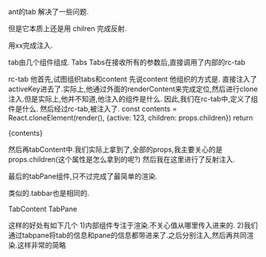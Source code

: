 ant的tab 解决了一些问题.

但是它本质上还是用
chilren 完成反射.

用xx完成注入.


tab由几个组件组成.
Tabs
Tabs在接收所有的参数后,直接调用了内部的rc-tab

rc-tab
他首先,试图组织tabs和content
先说content
他组织的方式是.
直接注入了activeKey进去了.实际上,他通过外面的renderContent来完成定位,然后进行clone注入.但是实际上,他并不知道,他注入的组件是什么.
因此,我们在rc-tab中,定义了组件是什么.
然后经过rc-tab,被注入了.
const contents = React.cloneElement(render(), {active: 123, children: props.children})
return <div>{contents}</div>

然后再tabContent中.我们实际上拿到了,全部的props,我主要关心的是props.children(这个属性是怎么拿到的呢?)
然后我在这里进行了反射注入.

最后的tabPane组件,只不过完成了最简单的渲染.

类似的.tabbar也是相同的.


TabContent
TabPane

这样的好处有如下几个
1)内部组件专注于渲染.不关心值从哪里传入进来的.
2)我们通过tabpane将tab的信息和pane的信息都带进来了.之后分别注入,然后再共同渲染.这样非常的简略
